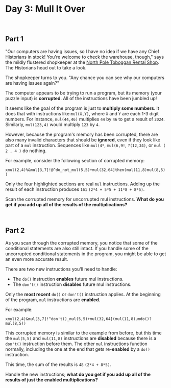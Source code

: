 # Day 3: Mull It Over

<br>

## Part 1

"Our computers are having issues, so I have no idea if we have any Chief Historians in stock! You're welcome to check the warehouse,
though," says the mildly flustered shopkeeper at the [North Pole Toboggan Rental Shop](https://adventofcode.com/2020/day/2). The Historians
head out to take a look.

The shopkeeper turns to you. "Any chance you can see why our computers are having issues again?"

The computer appears to be trying to run a program, but its memory (your puzzle input) is **corrupted**. All of the instructions have been
jumbled up!

It seems like the goal of the program is just to **multiply some numbers**. It does that with instructions like `mul(X,Y)`, where `X` and
`Y` are each 1-3 digit numbers. For instance, `mul(44,46)` multiplies `44` by `46` to get a result of `2024`. Similarly, `mul(123,4)` would
multiply `123` by `4`.

However, because the program's memory has been corrupted, there are also many invalid characters that should be **ignored**, even if they
look like part of a `mul` instruction. Sequences like `mul(4*`, `mul(6,9!`, `?(12,34)`, or `mul ( 2 , 4 )` do nothing.

For example, consider the following section of corrupted memory:

`xmul(2,4)%&mul[3,7]!@^do_not_mul(5,5)+mul(32,64]then(mul(11,8)mul(8,5))`

Only the four highlighted sections are real `mul` instructions. Adding up the result of each instruction produces `161`
`(2*4 + 5*5 + 11*8 + 8*5)`.

Scan the corrupted memory for uncorrupted mul instructions. **What do you get if you add up all of the results of the multiplications?**

<br>

## Part 2

As you scan through the corrupted memory, you notice that some of the conditional statements are also still intact. If you handle some of
the uncorrupted conditional statements in the program, you might be able to get an even more accurate result.

There are two new instructions you'll need to handle:

- The `do()` instruction **enables** future mul instructions.
- The `don't()` instruction **disables** future mul instructions.

Only the **most recent** `do()` or `don't()` instruction applies. At the beginning of the program, `mul` instructions are **enabled**.

For example:

`xmul(2,4)&mul[3,7]!^don't()_mul(5,5)+mul(32,64](mul(11,8)undo()?mul(8,5))`

This corrupted memory is similar to the example from before, but this time the `mul(5,5)` and `mul(11,8)` instructions are **disabled**
because there is a `don't()` instruction before them. The other `mul` instructions function normally, including the one at the end that gets
re-**enabled** by a `do()` instruction.

This time, the sum of the results is `48` `(2*4 + 8*5)`.

Handle the new instructions; **what do you get if you add up all of the results of just the enabled multiplications?**
